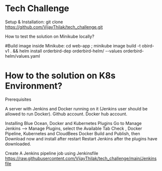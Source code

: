 # Tech Challenge

Setup & Installation:
git clone https://github.com/VijayThilak/tech_challenge.git

How to test the solution on Minikube locally?

#Build image inside Minikube:
cd  web-app ; minikube image build -t obird-v1 . && helm install orderbird-dep  orderbird-helm/ --values orderbird-helm/values.yaml


# How to the solution on K8s Environment?

Prerequisites

A server with Jenkins and Docker running on it (Jenkins user should be allowed to run Docker).
Github account.
Docker hub account.


Installing Blue Ocean, Docker and Kubernetes Plugins
Go to Manage Jenkins —> Manage Plugins, select the Available Tab
Check , Docker Pipeline, Kubernetes and CloudBees Docker Build and Publish, then Download now and install after restart
Restart Jenkins after the plugins have downloaded.


Create A Jenkins pipeline job using Jenkinsfile https://raw.githubusercontent.com/VijayThilak/tech_challenge/main/Jenkinsfile

